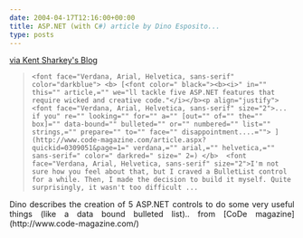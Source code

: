 ```yaml
---
date: 2004-04-17T12:16:00+00:00
title: ASP.NET (with C#) article by Dino Esposito...
type: posts
---
```

[via Kent Sharkey's Blog](http://weblogs.asp.net/ksharkey/archive/2004/04/15/114054.aspx)

<blockquote dir="ltr" style="MARGIN-RIGHT: 0px">

    <font face="Verdana, Arial, Helvetica, sans-serif" color="darkblue"> <b> [<font color=" black="><b><i>" in="" this="" article,="" we="ll tackle five ASP.NET features that require wicked and creative code."</i></b><p align="justify"><font face="Verdana, Arial, Helvetica, sans-serif" size="2">... if you" re="" looking="" for="" a="" [out="" of="" the="" box]="" data-bound="" bulleted="" or="" numbered="" list="" strings,="" prepare="" to="" face="" disappointment....=""> ](http://www.code-magazine.com/article.aspx?quickid=0309051&page=1=" verdana,="" arial,="" helvetica,="" sans-serif=" color=" darkred=" size=" 2=) </b>  <font face="Verdana, Arial, Helvetica, sans-serif" size="2">I'm not sure how you feel about that, but I craved a BulletList control for a while. Then, I made the decision to build it myself. Quite surprisingly, it wasn't too difficult ...

</blockquote>

<p dir="ltr" align="justify">
  Dino describes the creation of 5 ASP.NET controls to do some very useful things (like a data bound bulleted list).. from [CoDe magazine](http://www.code-magazine.com/)
